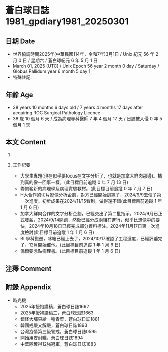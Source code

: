 [_metadata_:encoding]: - "utf-8"
[_metadata_:language]: - "zh-Hant-TW"
[_metadata_:fileformat]: - "markdown"
[_metadata_:MIME_type]: - "text/plain"
[_metadata_:markdown_version]: - "commonmark version 0.30"
[_metadata_:markdown_spec]: - "https://spec.commonmark.org/0.30/"

# 蒼白球日誌1981_gpdiary1981_20250301 #

## 日期 Date ##

* 世界協調時間2025年(中華民國114年，令和7年)3月1日 / Unix 紀元 56 年 2 月 0 日 / 星期六 / 蒼白球紀元 6 年 5 月 1 日
* March 01, 2025 (UTC) / Unix Epoch 56 year 2 month 0 day / Saturday / Globus Pallidum year 6 month 5 day 1
* 特殊註記:

## 年齡 Age ##

* 38 years 10 months 6 days old / 7 years 4 months 17 days after acquiring ROC Surgical Pathology Licence
* 38 歲 10 個月 6 天 / 成為病理專科醫師 7 年 4 個月 17 天 / 日誌被入侵 0 年 5 個月 1 天

## 本文 Content ##

1. 

2. 工作紀要

    - 大學生專題(現在似乎要focus在文字分析了，也就是加拿大鮮肉那邊)。搞到真的像一回事一樣。(此目標目前追蹤 0 年 7 月 13 日)
    - 籌備嶄新的病理學及病理實驗教材。(此目標目前追蹤 0 年 7 月 7 日)
    - H大合作的切片影像分析企劃，對方已經開始訓練了，2024/9/9去催了第一次進度。初步成果在2024/11/15看到，做得還不錯(此目標目前追蹤 1 年 1 月 6 日)
    - 加拿大鮮肉合作的文字分析企劃，已經交出了第二批指示。2024/9月已正式發薪，2024/9/14開跑，然後已經分成兩組在進行，似乎比想像中的要快，2024年10月18日已經完成部分資料標注。2024年11月17日第一次進度檢討(此目標目前追蹤 1 年 1 月 6 日)
    - BL學科搬遷，冰箱已經上去了，2024/10/17確認了工程進度，已經評鑒完了，12月開始催他。(此目標目前追蹤 1 年 1 月 6 日)
    - 偶爾要念點病理書。(此目標目前追蹤 1 年 1 月 6 日)

## 注釋 Comment ##


## 附錄 Appendix ##

* 時光機
    - 2025年授袍講稿，蒼白球日誌1662
    - 2025年授袍講稿二，蒼白球日誌1663
    - 錯怪大埔只給一種青菜，蒼白球日誌1881
    - 韓國戒嚴又解嚴，蒼白球日誌1893
    - 台灣疫情第三級警戒，蒼白球日誌0595
    - 開始用安耐曬，蒼白球日誌1894
    - 中華隊奪得12強冠軍，蒼白球日誌1883
